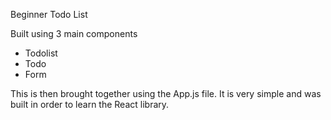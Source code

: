 Beginner Todo List

Built using 3 main components 
   - Todolist 
   - Todo 
   - Form
   
This is then brought together using the App.js file. 
It is very simple and was built in order to learn the React library. 


